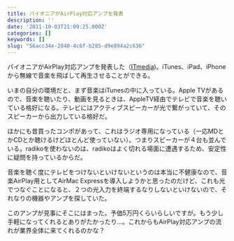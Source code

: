 ```yaml
---
title: パイオニアがAirPlay対応アンプを発表
description: ''
date: '2011-10-03T21:09:25.000Z'
categories: []
keywords: []
slug: "56acc34e-2840-4c6f-b285-d9e894a2c636"
---
```

パイオニアがAirPlay対応アンプを発表した（[ITmedia](http://plusd.itmedia.co.jp/lifestyle/articles/1110/03/news011.html))。iTunes、iPad、iPhoneから無線で音楽を飛ばして再生させることができる。

いまの自分の環境だと、まず音楽はiTunesの中に入っている。Apple TVがあるので、音楽を聴いたり、動画を見るときは、AppleTV経由でテレビで音楽を聴いている格好になる。テレビにはアクティブスピーカーが光で繋がっていて、そのスピーカーから出力している格好だ。

ほかにも昔買ったコンポがあって、これはラジオ専用になっている（一応MDとかCDとか聴けるけどほとんど使っていない）。つまりスピーカーが４台も並んでいる。radikoを使わないのは、radikoはよく切れる場面に遭遇するため、安定性に疑問を持っているからだ。

音楽を聴く度にテレビをつけないといけないというのは本当に不健康なので、音楽AirPlay用としてAirMac Expressを導入しようかと思ったのだけど、これも光でつなぐことになると、２つの光入力を終端するなりしないといけないので、それなりの機器やアンプを探していた。

このアンプが見事にそこにはまった。予価5万円くらいらしいですが。もう少し手軽になってくれるとありがたかったり…。これからもAirPlay対応アンプの流れが業界全体に来てくれるのかな？